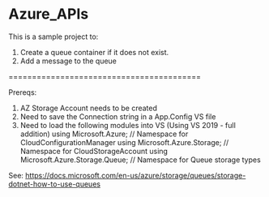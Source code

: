 # Azure_APIs
This is a sample project to:
1. Create a queue container if it does not exist.
2. Add a message to the queue

=========================================

Prereqs:
1. AZ Storage Account needs to be created
2. Need to save the Connection string in a App.Config VS file
3. Need to load the following modules into VS (Using VS 2019 - full addition)
    using Microsoft.Azure; // Namespace for CloudConfigurationManager 
    using Microsoft.Azure.Storage; // Namespace for CloudStorageAccount
    using Microsoft.Azure.Storage.Queue; // Namespace for Queue storage types

See: https://docs.microsoft.com/en-us/azure/storage/queues/storage-dotnet-how-to-use-queues
